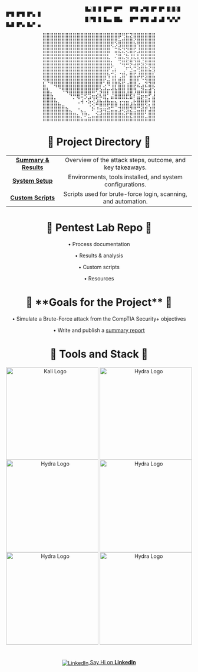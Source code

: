 ```
                              █▄░█ █ █▀▀ █▀▀   █▀█ ▄▀█ █▀ █▀ █░█░█ █▀█ █▀█ █▀▄ █
                              █░▀█ █ █▄▄ ██▄   █▀▀ █▀█ ▄█ ▄█ ▀▄▀▄▀ █▄█ █▀▄ █▄▀ ▄
```
<div align="center">
<pre>
⣿⣿⣿⣿⣿⣿⣿⣿⣿⣿⣿⣿⣿⣿⣿⣿⣿⣿⣿⣿⡿⢛⣯⣝⣿⣿⣿⣿⣿⣿
⣿⣿⣿⣿⣿⣿⣿⣿⣿⣿⣿⣿⣿⣿⣿⣿⣿⣿⣿⢟⣶⣿⣿⣿⣎⣿⣿⣿⣿⣿
⣿⣿⣿⣿⣿⣿⣿⣿⣿⣿⣿⣿⣿⣿⣿⣿⣿⣿⠑⠮⣞⢿⢿⣿⡿⢸⣿⣿⣿⣿
⣿⣿⣿⣿⣿⣿⣿⣿⣿⣿⣿⣿⣿⣿⣿⣿⣿⡟⠀⠻⣷⠳⣕⢻⡏⡞⣿⣿⣿⣿
⣿⣿⣿⣿⣿⣿⣿⣿⣿⣿⣿⣿⣿⣿⣿⣿⣿⣷⡀⠁⠿⣷⡽⣼⢷⣧⠻⣿⣿⣿
⣿⣿⣿⣿⣿⣿⣿⣿⣿⣿⣿⣿⣿⣿⣿⣿⣿⣿⡧⠀⠈⠻⣛⡝⣾⢟⣽⣝⢿⣿
⣿⣿⣿⣿⣿⣿⣿⣿⣿⣿⣿⣿⣿⣿⣿⣿⣿⡏⣰⠇⢀⣠⠁⣬⣶⢩⣿⣿⣷⡽
⣿⣿⣿⣿⣿⣿⣿⣿⣿⣿⣿⣿⣿⣿⣿⣿⣿⠹⢰⡇⣠⣿⠁⣿⣷⡞⢟⣽⣿⣷
⣎⠙⠿⣿⣿⣿⣿⣿⣿⣿⣿⣿⣿⣿⣿⡿⢃⢿⢸⡷⣯⣟⢠⣿⣿⡡⢀⡺⣻⡿
⣿⣆⠀⠈⠙⢿⣿⣿⣿⣿⣿⣿⣿⣿⡿⣣⣵⡤⢼⣧⣿⣿⢸⣿⢷⣉⣻⣭⣽⢫
⣿⣿⣧⠀⠀⠀⠈⠻⠿⣿⣛⢟⢛⣭⣔⣎⣿⠃⣘⣿⣿⣿⡾⣟⡎⣛⣭⣭⠟⣸
⣿⣿⣿⣧⡀⠀⠀⠀⠁⢈⢴⠡⣫⢜⣱⣦⣽⣧⣭⣍⢩⢭⣭⢉⡦⣿⣷⣶⠇⣿
⣿⣿⣿⣿⣿⣶⣄⠀⠀⢀⠀⠀⠐⣕⢩⣛⣛⣫⠿⠛⢼⣿⣿⢾⣿⠿⣻⣵⢣⣿
⣿⣿⣿⣿⣿⣿⣿⣷⣤⡀⢳⣦⡀⠁⢔⣺⣽⣶⣿⣿⣾⣕⡾⣷⣶⣿⣿⠇⣿⣿
⣿⣿⣿⣿⣿⣿⣿⣿⣿⣿⣦⣥⣶⣿⣿⣿⣿⣿⣿⣿⣿⣿⣿⣷⣿⣿⣿⣶⣿⣿
</pre>
</div>
<h1 align="center">📂 Project Directory 📂</h1>

<table align="center" width="100%">
  <thead>
  </thead>
  <tbody>
    <tr>
      <td align="center">
        <a href="https://github.com/jacobbria/Home-Lab.CTF-Nice-Password-/blob/main/docs/results.md">
          <strong>Summary & Results</strong>
        </a>
      </td>
      <td align="center">
        Overview of the attack steps, outcome, and key takeaways.
      </td>
    </tr>
    <tr>
      <td align="center">
        <a href="https://github.com/jacobbria/Home-Lab.CTF-Nice-Password-/blob/main/docs/setup.md">
          <strong>System Setup</strong>
        </a>
      </td>
      <td align="center">
        Environments, tools installed, and system configurations.
      </td>
    </tr>
    <tr>
      <td align="center">
        <a href="https://github.com/jacobbria/Home-Lab.CTF-Nice-Password-/tree/main/scripts">
          <strong>Custom Scripts</strong>
        </a>
      </td>
      <td align="center">
        Scripts used for brute-force login, scanning, and automation.
      </td>
    </tr>
  </tbody>
</table>




<h1 align="center">🧪 Pentest Lab Repo 🧪 </h1>
<div align="center">
  <p>• Process documentation</p>
  <p>• Results & analysis</p>
  <p>• Custom scripts</p>
  <p>• Resources</p>
</div>
<h1 align="center">🎯 **Goals for the Project** 🎯 </h1>
<div align="center">
  <p>• Simulate a Brute-Force attack from the CompTIA Security+ objectives</p>
  <p>• Write and publish a <a href="https://github.com/jacobbria/Home-Lab.CTF-Nice-Password-/blob/main/docs/results.md">summary report </a></p>
</div> 

<h1  align="center" >🔧 Tools and Stack 🔧</h1>
<div  align="center">
  <img src="https://upload.wikimedia.org/wikipedia/commons/2/2b/Kali-dragon-icon.svg" alt="Kali Logo" style="vertical-align:middle; width: 250px; height: 250px;" />
  <img src="https://www.kali.org/tools/hydra/images/hydra-logo.svg" alt="Hydra Logo" style="vertical-align:middle; width: 250px; height: 250px;" />
  <img src="https://swimburger.net/media/ppnn3pcl/azure.png" alt="Hydra Logo" style="vertical-align:middle; width: 250px; height: 250px;" />
  <img src="https://upload.wikimedia.org/wikipedia/commons/7/73/Logo_nmap.png" alt="Hydra Logo" style="vertical-align:middle;width: 250px; height: 250px;" />
  <img src="https://upload.wikimedia.org/wikipedia/commons/thumb/f/ff/VirtualBox_2024_Logo.svg/1200px-VirtualBox_2024_Logo.svg.png" alt="Hydra Logo" style="vertical-align:middle;width: 250px; height: 250px;" />
  <img src="https://upload.wikimedia.org/wikipedia/commons/c/c3/Python-logo-notext.svg" alt="Hydra Logo" style="vertical-align:middle;width: 250px; height: 250px;" />
  
</div>

<h1> </h1>
<p align="center">
  <a href="https://www.linkedin.com/in/jacobbria" target="_blank">
    <img src="https://cdn-icons-png.flaticon.com/24/174/174857.png" alt="LinkedIn" style="vertical-align:middle" />
     Say Hi on <strong>LinkedIn</strong>
  </a>
</p>

